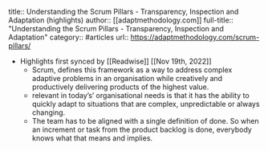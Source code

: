 title:: Understanding the Scrum Pillars - Transparency, Inspection and Adaptation (highlights)
author:: [[adaptmethodology.com]]
full-title:: "Understanding the Scrum Pillars - Transparency, Inspection and Adaptation"
category:: #articles
url:: https://adaptmethodology.com/scrum-pillars/

- Highlights first synced by [[Readwise]] [[Nov 19th, 2022]]
	- Scrum, defines this framework as a way to address complex adaptive problems in an organisation while creatively and productively delivering products of the highest value.
	- relevant in today’s’ organisational needs is that it has the ability to quickly adapt to situations that are complex, unpredictable or always changing.
	- The team has to be aligned with a single definition of done. So when an increment or task from the product backlog is done, everybody knows what that means and implies.